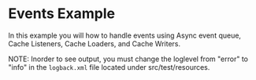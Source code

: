 # Events Example

In this example you will how to handle events using Async event queue, Cache Listeners, Cache Loaders, and Cache Writers.
    
NOTE: Inorder to see output, you must change the loglevel from "error" to "info" in the `logback.xml` file located under src/test/resources.